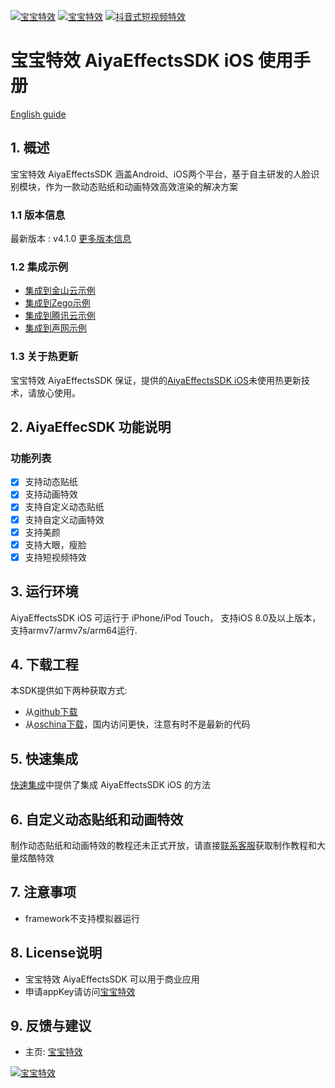 <a href="http://www.aiyaapp.com/product/bbtx"><img src="doc/summarize1.jpg" border="0" alt="宝宝特效" /></a>
<a href="http://www.aiyaapp.com/product/bbtx"><img src="doc/summarize2.jpg" border="0" alt="宝宝特效" /></a>
<a href="http://www.aiyaapp.com/txshow.html"><img src="doc/shortVideo.jpg" border="0" alt="抖音式短视频特效" /></a>

# 宝宝特效 AiyaEffectsSDK iOS 使用手册 
[English guide](README-EN.md)

## 1. 概述
宝宝特效 AiyaEffectsSDK 涵盖Android、iOS两个平台，基于自主研发的人脸识别模块，作为一款动态贴纸和动画特效高效渲染的解决方案

### 1.1 版本信息
最新版本 : v4.1.0 [更多版本信息](doc/versionHistory.md)

### 1.2 集成示例
* [集成到金山云示例](https://github.com/aiyaapp/AiyaEffectsWithKSVCIOS)
* [集成到Zego示例](https://github.com/aiyaapp/AiyaEffectsWithZegoIOS)
* [集成到腾讯云示例](https://github.com/aiyaapp/AiyaEffectsWithTXIOS)
* [集成到声网示例](https://github.com/aiyaapp/AiyaEffectsWithAgoraIOS)

### 1.3 关于热更新
宝宝特效 AiyaEffectsSDK 保证，提供的[AiyaEffectsSDK iOS](https://github.com/aiyaapp/AiyaEffectsIOS)未使用热更新技术，请放心使用。

## 2. AiyaEffecSDK 功能说明

### 功能列表
- [x] 支持动态贴纸
- [x] 支持动画特效
- [x] 支持自定义动态贴纸
- [x] 支持自定义动画特效
- [x] 支持美颜
- [x] 支持大眼，瘦脸
- [x] 支持短视频特效 

## 3. 运行环境
AiyaEffectsSDK iOS 可运行于 iPhone/iPod Touch， 支持iOS 8.0及以上版本， 支持armv7/armv7s/arm64运行.

## 4. 下载工程
本SDK提供如下两种获取方式:

* 从[github下载](https://github.com/aiyaapp/AiyaEffectsIOS)
* 从[oschina下载](http://git.oschina.net/wangyng/AiyaEffectsIOS)，国内访问更快，注意有时不是最新的代码

## 5. 快速集成
[快速集成](doc/howToUse.md)中提供了集成 AiyaEffectsSDK iOS 的方法

## 6. 自定义动态贴纸和动画特效
制作动态贴纸和动画特效的教程还未正式开放，请直接[联系客服](http://www.aiyaapp.com/product/bbtx)获取制作教程和大量炫酷特效

## 7. 注意事项
* framework不支持模拟器运行

## 8. License说明
* 宝宝特效 AiyaEffectsSDK 可以用于商业应用
* 申请appKey请访问[宝宝特效](http://www.aiyaapp.com/product/bbtx)

## 9. 反馈与建议
- 主页: [宝宝特效](http://www.aiyaapp.com/product/bbtx)

<a href="http://www.aiyaapp.com/product/bbtx"><img src="doc/logo.png" border="0" alt="宝宝特效" /></a>
